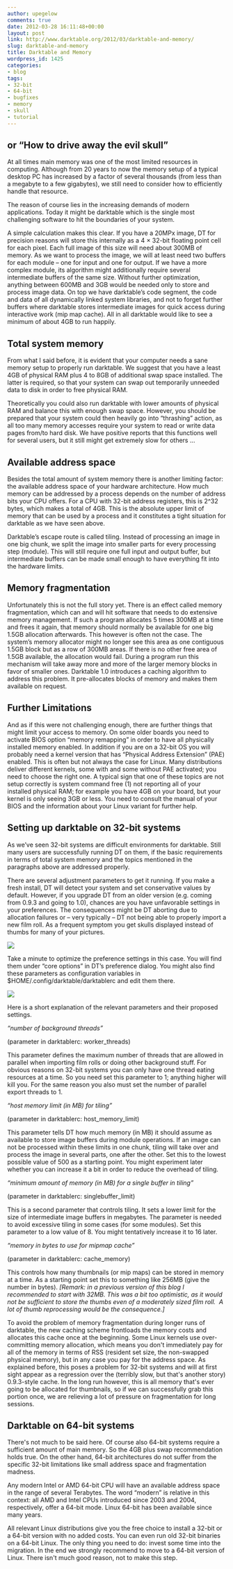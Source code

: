 ```yaml
---
author: upegelow
comments: true
date: 2012-03-28 16:11:48+00:00
layout: post
link: http://www.darktable.org/2012/03/darktable-and-memory/
slug: darktable-and-memory
title: Darktable and Memory
wordpress_id: 1425
categories:
- blog
tags:
- 32-bit
- 64-bit
- bugfixes
- memory
- skull
- tutorial
---
```


## or “How to drive away the evil skull”


At all times main memory was one of the most limited resources in computing. Although from 20 years to now the memory setup of a typical desktop PC has increased by a factor of several thousands (from less than a megabyte to a few gigabytes), we still need to consider how to efficiently handle that resource.

The reason of course lies in the increasing demands of modern applications. Today it might be darktable which is the single most challenging software to hit the boundaries of your system.

A simple calculation makes this clear. If you have a 20MPx image, DT for precision reasons will store this internally as a 4 × 32-bit floating point cell for each pixel. Each full image of this size will need about 300MB of memory. As we want to process the image, we will at least need two buffers for each module – one for input and one for output. If we have a more complex module, its algorithm might additionally require several intermediate buffers of the same size. Without further optimization, anything between 600MB and 3GB would be needed only to store and process image data. On top we have darktable’s code segment, the code and data of all dynamically linked system libraries, and not to forget further buffers where darktable stores intermediate images for quick access during interactive work (mip map cache). All in all darktable would like to see a minimum of about 4GB to run happily.


## Total system memory


From what I said before, it is evident that your computer needs a sane memory setup to properly run darktable. We suggest that you have a least 4GB of physical RAM plus 4 to 8GB of additional swap space installed. The latter is required, so that your system can swap out temporarily unneeded data to disk in order to free physical RAM.

Theoretically you could also run darktable with lower amounts of physical RAM and balance this with enough swap space. However, you should be prepared that your system could then heavily go into “thrashing” action, as all too many memory accesses require your system to read or write data pages from/to hard disk. We have positive reports that this functions well for several users, but it still might get extremely slow for others …


## Available address space


Besides the total amount of system memory there is another limiting factor: the available address space of your hardware architecture. How much memory can be addressed by a process depends on the number of address bits your CPU offers. For a CPU with 32-bit address registers, this is 2^32 bytes, which makes a total of 4GB. This is the absolute upper limit of memory that can be used by a process and it constitutes a tight situation for darktable as we have seen above.

Darktable’s escape route is called tiling. Instead of processing an image in one big chunk, we split the image into smaller parts for every processing step (module). This will still require one full input and output buffer, but intermediate buffers can be made small enough to have everything fit into the hardware limits.


## Memory fragmentation


Unfortunately this is not the full story yet. There is an effect called memory fragmentation, which can and will hit software that needs to do extensive memory management. If such a program allocates 5 times 300MB at a time and frees it again, that memory should normally be available for one big 1.5GB allocation afterwards. This however is often not the case. The system’s memory allocator might no longer see this area as one contiguous 1.5GB block but as a row of 300MB areas. If there is no other free area of 1.5GB available, the allocation would fail. During a program run this mechanism will take away more and more of the larger memory blocks in favor of smaller ones. Darktable 1.0 introduces a caching algorithm to address this problem. It pre-allocates blocks of memory and makes them available on request.


## Further Limitations


And as if this were not challenging enough, there are further things that might limit your access to memory. On some older boards you need to activate BIOS option “memory remapping” in order to have all physically installed memory enabled. In addition if you are on a 32-bit OS you will probably need a kernel version that has “Physical Address Extension” (PAE) enabled. This is often but not always the case for Linux. Many distributions deliver different kernels, some with and some without PAE activated; you need to choose the right one. A typical sign that one of these topics are not setup correctly is system command free (1) not reporting all of your installed physical RAM; for example you have 4GB on your board, but your kernel is only seeing 3GB or less. You need to consult the manual of your BIOS and the information about your Linux variant for further help.


## Setting up darktable on 32-bit systems


As we’ve seen 32-bit systems are difficult environments for darktable. Still many users are successfully running DT on them, if the basic requirements in terms of total system memory and the topics mentioned in the paragraphs above are addressed properly.

There are several adjustment parameters to get it running. If you make a fresh install, DT will detect your system and set conservative values by default. However, if you upgrade DT from an older version (e.g. coming from 0.9.3 and going to 1.0), chances are you have unfavorable settings in your preferences. The consequences might be DT aborting due to allocation failures or – very typically – DT not being able to properly import a new film roll. As a frequent symptom you get skulls displayed instead of thumbs for many of your pictures.

[![](http://www.darktable.org/wp-content/uploads/2012/03/skull.jpeg)](http://www.darktable.org/2012/03/darktable-and-memory/skull/)

Take a minute to optimize the preference settings in this case. You will find them under “core options” in DT’s preference dialog. You might also find these parameters as configuration variables in $HOME/.config/darktable/darktablerc and edit them there.

[![](http://www.darktable.org/wp-content/uploads/2012/03/memory_options.jpeg)](http://www.darktable.org/2012/03/darktable-and-memory/memory_options/)

Here is a short explanation of the relevant parameters and their proposed settings.

_“number of background threads”_

(parameter in darktablerc: worker_threads)

This parameter defines the maximum number of threads that are allowed in parallel when importing film rolls or doing other background stuff. For obvious reasons on 32-bit systems you can only have one thread eating resources at a time. So you need set this parameter to 1; anything higher will kill you. For the same reason you also must set the number of parallel export threads to 1.

_“host memory limit (in MB) for tiling”_

(parameter in darktablerc: host_memory_limit)

This parameter tells DT how much memory (in MB) it should assume as available to store image buffers during module operations. If an image can not be processed within these limits in one chunk, tiling will take over and process the image in several parts, one after the other. Set this to the lowest possible value of 500 as a starting point. You might experiment later whether you can increase it a bit in order to reduce the overhead of tiling.

_“minimum amount of memory (in MB) for a single buffer in tiling”_

(parameter in darktablerc: singlebuffer_limit)

This is a second parameter that controls tiling. It sets a lower limit for the size of intermediate image buffers in megabytes. The parameter is needed to avoid excessive tiling in some cases (for some modules). Set this parameter to a low value of 8. You might tentatively increase it to 16 later.

_“memory in bytes to use for mipmap cache”_

(parameter in darktablerc: cache_memory)

This controls how many thumbnails (or mip maps) can be stored in memory at a time. As a starting point set this to something like 256MB (give the number in bytes). _[Remark: in a previous version of this blog I recommended to start with 32MB. This was a bit too optimistic, as it would not be sufficient to store the thumbs even of a moderately sized film roll.  A lot of thumb reprocessing would be the consequence.]_

To avoid the problem of memory fragmentation during longer runs of darktable, the new caching scheme frontloads the memory costs and allocates this cache once at the beginning. Some Linux kernels use over-committing memory allocation, which means you don't immediately pay for all of the memory in terms of RSS (resident set size, the non-swapped physical memory), but in any case you pay for the address space. As explained before, this poses a problem for 32-bit systems and will at first sight appear as a regression over the (terribly slow, but that's another story) 0.9.3-style cache. In the long run however, this is all memory that's ever going to be allocated for thumbnails, so if we can successfully grab this portion once, we are relieving a lot of pressure on fragmentation for long sessions.


## Darktable on 64-bit systems


There's not much to be said here. Of course also 64-bit systems require a sufficient amount of main memory. So the 4GB plus swap recommendation holds true. On the other hand, 64-bit architectures do not suffer from the specific 32-bit limitations like small address space and fragmentation madness.

Any modern Intel or AMD 64-bit CPU will have an available address space in the range of several Terabytes. The word “modern” is relative in this context: all AMD and Intel CPUs introduced since 2003 and 2004, respectively, offer a 64-bit mode. Linux 64-bit has been available since many years.

All relevant Linux distributions give you the free choice to install a 32-bit or a 64-bit version with no added costs. You can even run old 32-bit binaries on a 64-bit Linux. The only thing you need to do: invest some time into the migration. In the end we strongly recommend to move to a 64-bit version of Linux. There isn't much good reason, not to make this step.
